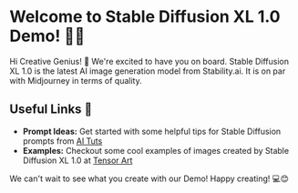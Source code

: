 # Welcome to Stable Diffusion XL 1.0 Demo! 🚀🤖

Hi Creative Genius! 👋 We're excited to have you on board. Stable Diffusion XL 1.0 is the latest AI image generation model from Stability.ai. It is on par with Midjourney in terms of quality.

## Useful Links 🔗

- **Prompt Ideas:** Get started with some helpful tips for Stable Diffusion prompts from [AI Tuts](https://aituts.com/stable-diffusion-prompts/) 
- **Examples:** Checkout some cool examples of images created by Stable Diffusion XL 1.0 at [Tensor Art](https://tensor.art/posts/?tag=612161207939431725)

We can't wait to see what you create with our Demo! Happy creating! 💻😊


